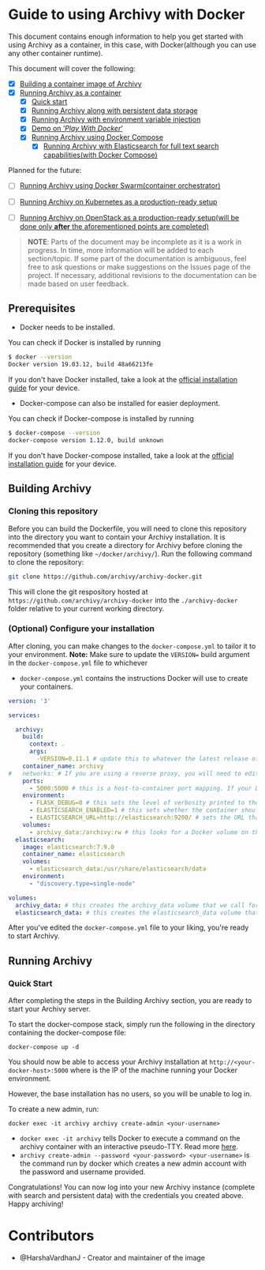 # Guide to using Archivy with Docker

This document contains enough information to help you get started with using Archivy as
a container, in this case, with Docker(although you can use any other container runtime).

This document will cover the following:

- [x] [Building a container image of Archivy](#building-archivy)
- [x] [Running Archivy as a container](#running-archivy)
  - [x] [Quick start](#quick-start)
  - [x] [Running Archivy along with persistent data storage](#with-data-persistence)
  - [x] [Running Archivy with environment variable injection](#environment-variable-injection)
  - [x] [Demo on ‘*Play With Docker*’](#try-demo-on-play-with-docker)
  - [x] [Running Archivy using Docker Compose](#using-docker-compose)
    - [x] [Running Archivy with Elasticsearch for full text search capabilities(with Docker Compose)](#running-archivy-with-elasticsearch)

Planned for the future:

- [ ] [Running Archivy using Docker Swarm(container orchestrator)](#using-docker-swarm)
- [ ] [Running Archivy on Kubernetes as a production-ready setup](#using-kubernetes)
- [ ] [Running Archivy on OpenStack as a production-ready setup(will be done only **after** the aforementioned points are completed)](#using-openstack)



> **NOTE**:
> Parts of the document may be incomplete as it is a work in progress. In time, more information will be added to each section/topic. If some part of the documentation is ambiguous, feel free to ask questions or make suggestions on the Issues page of the project. If necessary, additional revisions to the documentation can be made based on user feedback.



## Prerequisites

* Docker needs to be installed.

You can check if Docker is installed by running

```sh
$ docker --version
Docker version 19.03.12, build 48a66213fe
```

If you don't have Docker installed, take a look at the [official installation guide](https://docs.docker.com/get-docker/) for your device.

* Docker-compose can also be installed for easier deployment.

You can check if Docker-compose is installed by running

```sh
$ docker-compose --version
docker-compose version 1.12.0, build unknown
```

If you don't have Docker-compose installed, take a look at the [official installation guide](https://docs.docker.com/compose/install/) for your device.


## Building Archivy

### Cloning this repository

Before you can build the Dockerfile, you will need to clone this repository into the directory you want to contain your Archivy installation. It is recommended that you create a directory for Archivy before cloning the repository (something like `~/docker/archivy/`). Run the following command to clone the repository:

```sh
git clone https://github.com/archivy/archivy-docker.git
```

This will clone the git respository hosted at `https://github.com/archivy/archivy-docker` into the `./archivy-docker` folder relative to your current working directory. 

### (Optional) Configure your installation

After cloning, you can make changes to the `docker-compose.yml` to tailor it to your environment. **Note:** Make sure to update the `VERSION=` build argument in the `docker-compose.yml` file to whichever 

* `docker-compose.yml` contains the instructions Docker will use to create your containers. 

```yml
version: '3'

services:

  archivy:
    build:
      context: .
      args: 
        -VERSION=0.11.1 # update this to whatever the latest release of Archivy is
    container_name: archivy
#   networks: # If you are using a reverse proxy, you will need to edit this file to add Archivy to your reverse proxy network. You can also remove the host-to-container port mapping, as that should be handled by the reverse proxy
    ports:
      - 5000:5000 # this is a host-to-container port mapping. If your Docker environment already uses the host's port `:5000`, then you can remap this to any `<port>:5000` you need
    environment:
      - FLASK_DEBUG=0 # this sets the level of verbosity printed to the Archivy container's logs
      - ELASTICSEARCH_ENABLED=1 # this sets whether the container should check if an Elasticsearch container is running before it attempts to start the Archivy server. Note: This *does not* check whether the elasticsearch server is working properly, only if an Elasticsearch container is working. Further, this setting is overridden by the contents of `config.yml`
      - ELASTICSEARCH_URL=http://elasticsearch:9200/ # sets the URL that the `entrypoint.sh` script should use to check for a running Elasticsearch container
    volumes:
      - archivy_data:/archivy:rw # this looks for a Docker volume on the host called `archivy_data` and mounts it into the container's `/archivy` directory. You can change the name of the Docker volume on the host, but not the mount path
  elasticsearch:
    image: elasticsearch:7.9.0
    container_name: elasticsearch
    volumes:
      - elasticsearch_data:/usr/share/elasticsearch/data
    environment:
      - "discovery.type=single-node"

volumes:
  archivy_data: # this creates the archivy_data volume that we call for under services/archivy/volumes:
  elasticsearch_data: # this creates the elasticsearch_data volume that we call for under services/archivy/volume:
```

After you've edited the `docker-compose.yml` file to your liking, you're ready to start Archivy.

## Running Archivy

### Quick Start

After completing the steps in the Building Archivy section, you are ready to start your Archivy server.

To start the docker-compose stack, simply run the following in the directory containing the docker-compose file:

`docker-compose up -d`

You should now be able to access your Archivy installation at `http://<your-docker-host>:5000` where <your-docker-host> is the IP of the machine running your Docker environment. 

However, the base installation has no users, so you will be unable to log in. 

To create a new admin, run:

`docker exec -it archivy archivy create-admin <your-username>`

  * `docker exec -it archivy` tells Docker to execute a command on the archivy container with an interactive pseudo-TTY. Read more [here](https://docs.docker.com/engine/reference/commandline/exec/).
  * `archivy create-admin --password <your-password> <your-username>` is the command run by docker which creates a new admin account with the password and username provided.

Congratulations! You can now log into your new Archivy instance (complete with search and persistent data) with the credentials you created above. Happy archiving!

# Contributors

- @HarshaVardhanJ - Creator and maintainer of the image
